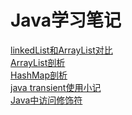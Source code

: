 # Java学习笔记
<a href="https://github.com/longshengguoji/JDKSourceAnalyse/blob/master/linkedList%E5%92%8CArrayList%E5%AF%B9%E6%AF%94.md">linkedList和ArrayList对比</a><br/>
<a href="https://github.com/longshengguoji/JDKSourceAnalyse/blob/master/ArrayList%E5%89%96%E6%9E%90.md">ArrayList剖析</a><br/>
<a href="https://github.com/longshengguoji/JDKSourceAnalyse/blob/master/HashMap%E5%89%96%E6%9E%90.md">HashMap剖析</a><br/>
<a href="https://github.com/longshengguoji/JDKSourceAnalyse/blob/master/java%20transient%E4%BD%BF%E7%94%A8%E5%B0%8F%E8%AE%B0.md">java transient使用小记</a><br/>
<a href="https://github.com/longshengguoji/JDKSourceAnalyse/blob/master/%E8%AE%BF%E9%97%AE%E4%BF%AE%E9%A5%B0%E7%AC%A6.md">Java中访问修饰符</a><br/>
